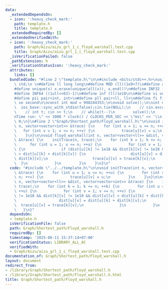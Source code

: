 ```yaml
---
data:
  _extendedDependsOn:
  - icon: ':heavy_check_mark:'
    path: template.h
    title: template.h
  _extendedRequiredBy: []
  _extendedVerifiedWith:
  - icon: ':heavy_check_mark:'
    path: Graph/Aizu/aizu_grl_1_c_floyd_warshall.test.cpp
    title: Graph/Aizu/aizu_grl_1_c_floyd_warshall.test.cpp
  _isVerificationFailed: false
  _pathExtension: h
  _verificationStatusIcon: ':heavy_check_mark:'
  attributes:
    links: []
  bundledCode: "#line 2 \"template.h\"\n\n#include <bits/stdc++.h>\nusing namespace\
    \ std;\n \n#define ll long long\n#define MOD (ll)(1e9+7)\n#define all(x) (x).begin(),(x).end()\n\
    #define unique(x) x.erase(unique(all(x)), x.end())\n#define INF32 ((1ull<<31)-1)\n\
    #define INF64 ((1ull<<63)-1)\n#define inf (ll)1e18\n\n#define vi vector<int>\n\
    #define pii pair<int, int>\n#define pll pair<ll, ll>\n#define fi first\n#define\
    \ se second\n\nconst int mod = 998244353;\n\nvoid solve();\n\nint main(){\n  \
    \  ios_base::sync_with_stdio(false);cin.tie(NULL);\n    // cin.exceptions(cin.failbit);\n\
    \    // int t; cin >> t;\n    // while(t--)\n        solve();\n    cerr << \"\\\
    nTime run: \" << 1000 * clock() / CLOCKS_PER_SEC << \"ms\" << '\\n';\n    return\
    \ 0;\n}\n#line 2 \"Graph/Shortest_path/Floyd_warshall.h\"\n\nvoid initTrace(int\
    \ n, vector<vector<int>> &trace) {\n    for (int u = 1; u <= n; ++u) {\n     \
    \   for (int v = 1; v <= n; ++v) {\n            trace[u][v] = u;\n        }\n\
    \    }\n}\n\nvoid floyd_warshall(int n, vector<vector<ll>> &dist, vector<vector<int>>\
    \ &trace) {\n    initTrace(n, trace);\n    for (int k = 1; k <= n; ++k) {\n  \
    \      for (int u = 1; u <= n; ++u) {\n            for (int v = 1; v <= n; ++v)\
    \ {\n                if (dist[u][k] != 1e18 && dist[k][v] != 1e18 && dist[u][v]\
    \ > dist[u][k] + dist[k][v]) {\n                    dist[u][v] = dist[u][k] +\
    \ dist[k][v];\n                    trace[u][v] = trace[k][v];\n              \
    \  }\n            }\n        }\n    }\n}\n"
  code: "#include \"../../template.h\"\n\nvoid initTrace(int n, vector<vector<int>>\
    \ &trace) {\n    for (int u = 1; u <= n; ++u) {\n        for (int v = 1; v <=\
    \ n; ++v) {\n            trace[u][v] = u;\n        }\n    }\n}\n\nvoid floyd_warshall(int\
    \ n, vector<vector<ll>> &dist, vector<vector<int>> &trace) {\n    initTrace(n,\
    \ trace);\n    for (int k = 1; k <= n; ++k) {\n        for (int u = 1; u <= n;\
    \ ++u) {\n            for (int v = 1; v <= n; ++v) {\n                if (dist[u][k]\
    \ != 1e18 && dist[k][v] != 1e18 && dist[u][v] > dist[u][k] + dist[k][v]) {\n \
    \                   dist[u][v] = dist[u][k] + dist[k][v];\n                  \
    \  trace[u][v] = trace[k][v];\n                }\n            }\n        }\n \
    \   }\n}"
  dependsOn:
  - template.h
  isVerificationFile: false
  path: Graph/Shortest_path/Floyd_warshall.h
  requiredBy: []
  timestamp: '2025-06-11 15:37:14+07:00'
  verificationStatus: LIBRARY_ALL_AC
  verifiedWith:
  - Graph/Aizu/aizu_grl_1_c_floyd_warshall.test.cpp
documentation_of: Graph/Shortest_path/Floyd_warshall.h
layout: document
redirect_from:
- /library/Graph/Shortest_path/Floyd_warshall.h
- /library/Graph/Shortest_path/Floyd_warshall.h.html
title: Graph/Shortest_path/Floyd_warshall.h
---
```

